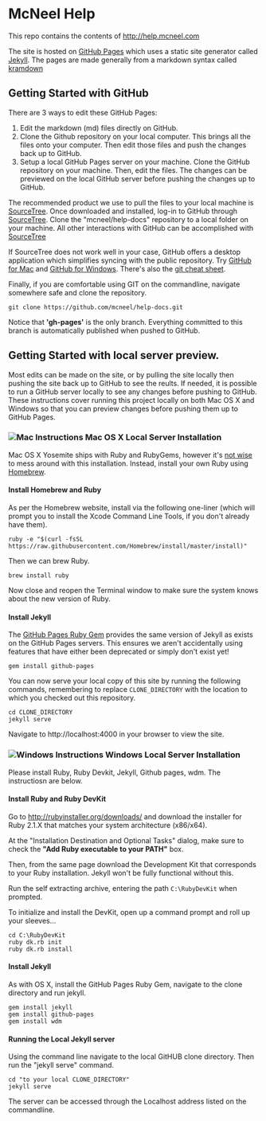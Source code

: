 # McNeel Help

This repo contains the contents of http://help.mcneel.com

The site is hosted on [GitHub Pages](https://pages.github.com/) which uses a static site generator called [Jekyll](http://jekyllrb.com/).  The pages are made generally from a markdown syntax called [kramdown](http://kramdown.gettalong.org/syntax.html)

## Getting Started with GitHub

There are 3 ways to edit these GitHub Pages:

 1. Edit the markdown (md) files directly on GitHub.
 1. Clone the Github repository on your local computer. This brings all the files onto your computer.  Then edit those files and push the changes back up to GitHub.
 1. Setup a local GitHub Pages server on your machine. Clone the GitHub repository on your machine.  Then, edit the files. The changes can be previewed on the local GitHub server before pushing the changes up to GitHub.

The recommended product we use to pull the files to your local machine is [SourceTree](https://www.sourcetreeapp.com/).  Once downloaded and installed, log-in to GitHub through [SourceTree](https://www.sourcetreeapp.com/).  Clone the "mcneel/help-docs" repository to a local folder on your machine.  All other interactions with GitHub can be accomplished with [SourceTree](https://www.sourcetreeapp.com/)

If SourceTree does not work well in your case, GitHub offers a desktop application which simplifies syncing with the public repository.  Try [GitHub for Mac](https://mac.github.com/) and [GitHub for Windows](https://windows.github.com/). There's also the [git cheat sheet](https://training.github.com/kit/downloads/github-git-cheat-sheet.pdf).

Finally, if you are comfortable using GIT on the commandline, navigate somewhere safe and clone the repository.

```
git clone https://github.com/mcneel/help-docs.git
```

Notice that **'gh-pages'** is the only branch. Everything committed to this branch is automatically published when pushed to GitHub.

## Getting Started with local server preview.

Most edits can be made on the site, or by pulling the site locally then pushing the site back up to GitHub to see the reults.  If needed, it is possible to run a GitHub server locally to see any changes before pushing to GitHub. These instructions cover running this project locally on both Mac OS X and Windows so that you can preview changes before pushing them up to GitHub Pages.



### ![Mac Instructions](https://github.com/mcneel/help-docs/blob/gh-pages/images/mac_logo_small.png) Mac OS X Local Server Installation

Mac OS X Yosemite ships with Ruby and RubyGems, however it's [not wise](https://github.com/mcneel/help-docs/pull/2#issuecomment-112601698) to mess around with this installation. Instead, install your own Ruby using [Homebrew](http://brew.sh).

#### Install Homebrew and Ruby

As per the Homebrew website, install via the following one-liner (which will prompt you to install the Xcode Command Line Tools, if you don't already have them).

```
ruby -e "$(curl -fsSL https://raw.githubusercontent.com/Homebrew/install/master/install)"
```

Then we can brew Ruby.

```
brew install ruby
```

Now close and reopen the Terminal window to make sure the system knows about the new version of Ruby.

#### Install Jekyll

The [GitHub Pages Ruby Gem](https://github.com/github/pages-gem) provides the same version of Jekyll as exists on the GitHub Pages servers. This ensures we aren't accidentally using features that have either been deprecated or simply don't exist yet!

```
gem install github-pages
```

You can now serve your local copy of this site by running the following commands, remembering to replace `CLONE_DIRECTORY` with the location to which you checked out this repository.

```
cd CLONE_DIRECTORY
jekyll serve
```

Navigate to http://localhost:4000 in your browser to view the site.

### ![Windows Instructions](https://github.com/mcneel/help-docs/blob/gh-pages/images/win_logo_small.png) Windows Local Server Installation

Please install  Ruby, Ruby Devkit, Jekyll, Github pages, wdm.  The instructiosn are below.

#### Install Ruby and Ruby DevKit

Go to http://rubyinstaller.org/downloads/ and download the installer for Ruby 2.1.X that matches your system architecture (x86/x64).

At the "Installation Destination and Optional Tasks" dialog, make sure to check the **"Add Ruby executable to your PATH"** box.

Then, from the same page download the Development Kit that corresponds to your Ruby installation. Jekyll won't be fully functional without this.

Run the self extracting archive, entering the path `C:\RubyDevKit` when prompted.

To initialize and install the DevKit, open up a command prompt and roll up your sleeves...

```
cd C:\RubyDevKit
ruby dk.rb init
ruby dk.rb install
```

#### Install Jekyll

As with OS X, install the GitHub Pages Ruby Gem, navigate to the clone directory and run jekyll.

```
gem install jekyll
gem install github-pages
gem install wdm
```

#### Running the Local Jekyll server

Using the command line navigate to the local GitHUB clone directory.  Then run the "jekyll serve" command.

```
cd "to your local CLONE_DIRECTORY"
jekyll serve
```
The server can be accessed through the Localhost address listed on the commandline.

